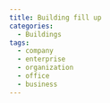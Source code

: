 ```yaml
---
title: Building fill up
categories:
  - Buildings
tags:
  - company
  - enterprise
  - organization
  - office
  - business
---
```

